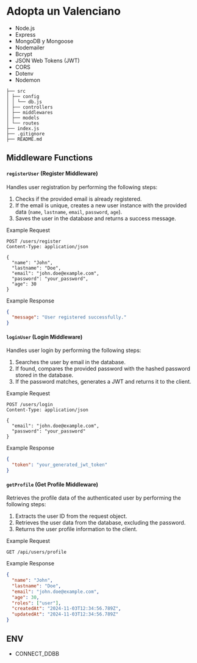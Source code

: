 # Adopta un Valenciano

- Node.js
- Express
- MongoDB y Mongoose
- Nodemailer
- Bcrypt
- JSON Web Tokens (JWT)
- CORS
- Dotenv
- Nodemon

```
├── src
│ ├── config
│ │ └── db.js
│ ├── controllers
│ ├── middlewares
│ ├── models
│ └── routes
├── index.js
├── .gitignore
├── README.md
```


## Middleware Functions

#### `registerUser` (Register Middleware)

Handles user registration by performing the following steps:

1. Checks if the provided email is already registered.
2. If the email is unique, creates a new user instance with the provided data (`name`, `lastname`, `email`, `password`, `age`).
3. Saves the user in the database and returns a success message.


Example Request

```http
POST /users/register
Content-Type: application/json

{
  "name": "John",
  "lastname": "Doe",
  "email": "john.doe@example.com",
  "password": "your_password",
  "age": 30
}
```
Example Response

```json
{
  "message": "User registered successfully."
}

```

#### `loginUser` (Login Middleware)

Handles user login by performing the following steps:

1. Searches the user by email in the database.
2. If found, compares the provided password with the hashed password stored in the database.
3. If the password matches, generates a JWT and returns it to the client.


Example Request

```http
POST /users/login
Content-Type: application/json

{
  "email": "john.doe@example.com",
  "password": "your_password"
}
```
Example Response

```json
{
  "token": "your_generated_jwt_token"
}

```

#### `getProfile` (Get Profile Middleware)

Retrieves the profile data of the authenticated user by performing the following steps:

1. Extracts the user ID from the request object.
2. Retrieves the user data from the database, excluding the password.
3. Returns the user profile information to the client.


Example Request

```http
GET /api/users/profile

```
Example Response

```json
{
  "name": "John",
  "lastname": "Doe",
  "email": "john.doe@example.com",
  "age": 30,
  "roles": ["user"],
  "createdAt": "2024-11-03T12:34:56.789Z",
  "updatedAt": "2024-11-03T12:34:56.789Z"
}


```

## ENV
- CONNECT_DDBB